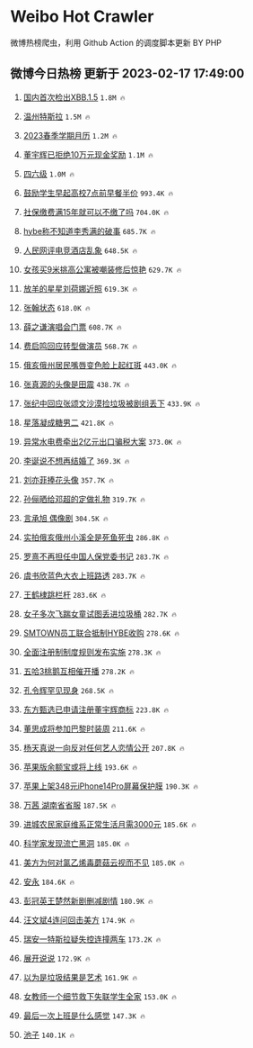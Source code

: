 # Weibo Hot Crawler 



微博热榜爬虫，利用 Github Action 的调度脚本更新 BY PHP 


## 微博今日热榜 更新于 2023-02-17 17:49:00 
1. [国内首次检出XBB.1.5](https://s.weibo.com/weibo?q=%23%E5%9B%BD%E5%86%85%E9%A6%96%E6%AC%A1%E6%A3%80%E5%87%BAXBB.1.5%23&t=31&band_rank=1&Refer=top) `1.8M 🔥` 

1. [温州特斯拉](https://s.weibo.com/weibo?q=%E6%B8%A9%E5%B7%9E%E7%89%B9%E6%96%AF%E6%8B%89&t=31&band_rank=2&Refer=top) `1.5M 🔥` 

1. [2023春季学期月历](https://s.weibo.com/weibo?q=%232023%E6%98%A5%E5%AD%A3%E5%AD%A6%E6%9C%9F%E6%9C%88%E5%8E%86%23&t=31&band_rank=3&Refer=top) `1.2M 🔥` 

1. [董宇辉已拒绝10万元现金奖励](https://s.weibo.com/weibo?q=%23%E8%91%A3%E5%AE%87%E8%BE%89%E5%B7%B2%E6%8B%92%E7%BB%9D10%E4%B8%87%E5%85%83%E7%8E%B0%E9%87%91%E5%A5%96%E5%8A%B1%23&t=31&band_rank=4&Refer=top) `1.1M 🔥` 

1. [四六级](https://s.weibo.com/weibo?q=%E5%9B%9B%E5%85%AD%E7%BA%A7&t=31&band_rank=5&Refer=top) `1.0M 🔥` 

1. [鼓励学生早起高校7点前早餐半价](https://s.weibo.com/weibo?q=%23%E9%BC%93%E5%8A%B1%E5%AD%A6%E7%94%9F%E6%97%A9%E8%B5%B7%E9%AB%98%E6%A0%A17%E7%82%B9%E5%89%8D%E6%97%A9%E9%A4%90%E5%8D%8A%E4%BB%B7%23&t=31&band_rank=6&Refer=top) `993.4K 🔥` 

1. [社保缴费满15年就可以不缴了吗](https://s.weibo.com/weibo?q=%23%E7%A4%BE%E4%BF%9D%E7%BC%B4%E8%B4%B9%E6%BB%A115%E5%B9%B4%E5%B0%B1%E5%8F%AF%E4%BB%A5%E4%B8%8D%E7%BC%B4%E4%BA%86%E5%90%97%23&t=31&band_rank=7&Refer=top) `704.0K 🔥` 

1. [hybe称不知道李秀满的破事](https://s.weibo.com/weibo?q=%23hybe%E7%A7%B0%E4%B8%8D%E7%9F%A5%E9%81%93%E6%9D%8E%E7%A7%80%E6%BB%A1%E7%9A%84%E7%A0%B4%E4%BA%8B%23&t=31&band_rank=8&Refer=top) `685.7K 🔥` 

1. [人民网评电竞酒店乱象](https://s.weibo.com/weibo?q=%23%E4%BA%BA%E6%B0%91%E7%BD%91%E8%AF%84%E7%94%B5%E7%AB%9E%E9%85%92%E5%BA%97%E4%B9%B1%E8%B1%A1%23&t=31&band_rank=9&Refer=top) `648.5K 🔥` 

1. [女孩买9米挑高公寓被嘲装修后惊艳](https://s.weibo.com/weibo?q=%23%E5%A5%B3%E5%AD%A9%E4%B9%B09%E7%B1%B3%E6%8C%91%E9%AB%98%E5%85%AC%E5%AF%93%E8%A2%AB%E5%98%B2%E8%A3%85%E4%BF%AE%E5%90%8E%E6%83%8A%E8%89%B3%23&t=31&band_rank=10&Refer=top) `629.7K 🔥` 

1. [放羊的星星刘荷娜近照](https://s.weibo.com/weibo?q=%23%E6%94%BE%E7%BE%8A%E7%9A%84%E6%98%9F%E6%98%9F%E5%88%98%E8%8D%B7%E5%A8%9C%E8%BF%91%E7%85%A7%23&t=31&band_rank=11&Refer=top) `619.3K 🔥` 

1. [张翰状态](https://s.weibo.com/weibo?q=%23%E5%BC%A0%E7%BF%B0%E7%8A%B6%E6%80%81%23&t=31&band_rank=12&Refer=top) `618.0K 🔥` 

1. [薛之谦演唱会门票](https://s.weibo.com/weibo?q=%E8%96%9B%E4%B9%8B%E8%B0%A6%E6%BC%94%E5%94%B1%E4%BC%9A%E9%97%A8%E7%A5%A8&t=31&band_rank=13&Refer=top) `608.7K 🔥` 

1. [费启鸣回应转型做演员](https://s.weibo.com/weibo?q=%23%E8%B4%B9%E5%90%AF%E9%B8%A3%E5%9B%9E%E5%BA%94%E8%BD%AC%E5%9E%8B%E5%81%9A%E6%BC%94%E5%91%98%23&t=31&band_rank=14&Refer=top) `568.7K 🔥` 

1. [俄亥俄州居民嘴唇变色脸上起红斑](https://s.weibo.com/weibo?q=%23%E4%BF%84%E4%BA%A5%E4%BF%84%E5%B7%9E%E5%B1%85%E6%B0%91%E5%98%B4%E5%94%87%E5%8F%98%E8%89%B2%E8%84%B8%E4%B8%8A%E8%B5%B7%E7%BA%A2%E6%96%91%23&t=31&band_rank=15&Refer=top) `443.0K 🔥` 

1. [张真源的头像是田震](https://s.weibo.com/weibo?q=%23%E5%BC%A0%E7%9C%9F%E6%BA%90%E7%9A%84%E5%A4%B4%E5%83%8F%E6%98%AF%E7%94%B0%E9%9C%87%23&t=31&band_rank=16&Refer=top) `438.7K 🔥` 

1. [张纪中回应张颂文沙漠捡垃圾被剧组丢下](https://s.weibo.com/weibo?q=%23%E5%BC%A0%E7%BA%AA%E4%B8%AD%E5%9B%9E%E5%BA%94%E5%BC%A0%E9%A2%82%E6%96%87%E6%B2%99%E6%BC%A0%E6%8D%A1%E5%9E%83%E5%9C%BE%E8%A2%AB%E5%89%A7%E7%BB%84%E4%B8%A2%E4%B8%8B%23&t=31&band_rank=17&Refer=top) `433.9K 🔥` 

1. [星落凝成糖男二](https://s.weibo.com/weibo?q=%23%E6%98%9F%E8%90%BD%E5%87%9D%E6%88%90%E7%B3%96%E7%94%B7%E4%BA%8C%23&t=31&band_rank=18&Refer=top) `421.8K 🔥` 

1. [异常水电费牵出2亿元出口骗税大案](https://s.weibo.com/weibo?q=%23%E5%BC%82%E5%B8%B8%E6%B0%B4%E7%94%B5%E8%B4%B9%E7%89%B5%E5%87%BA2%E4%BA%BF%E5%85%83%E5%87%BA%E5%8F%A3%E9%AA%97%E7%A8%8E%E5%A4%A7%E6%A1%88%23&t=31&band_rank=19&Refer=top) `373.0K 🔥` 

1. [李诞说不想再结婚了](https://s.weibo.com/weibo?q=%23%E6%9D%8E%E8%AF%9E%E8%AF%B4%E4%B8%8D%E6%83%B3%E5%86%8D%E7%BB%93%E5%A9%9A%E4%BA%86%23&t=31&band_rank=20&Refer=top) `369.3K 🔥` 

1. [刘亦菲捧花头像](https://s.weibo.com/weibo?q=%E5%88%98%E4%BA%A6%E8%8F%B2%E6%8D%A7%E8%8A%B1%E5%A4%B4%E5%83%8F&t=31&band_rank=21&Refer=top) `357.7K 🔥` 

1. [孙俪晒给邓超的定做礼物](https://s.weibo.com/weibo?q=%23%E5%AD%99%E4%BF%AA%E6%99%92%E7%BB%99%E9%82%93%E8%B6%85%E7%9A%84%E5%AE%9A%E5%81%9A%E7%A4%BC%E7%89%A9%23&t=31&band_rank=22&Refer=top) `319.7K 🔥` 

1. [言承旭 偶像剧](https://s.weibo.com/weibo?q=%E8%A8%80%E6%89%BF%E6%97%AD%20%E5%81%B6%E5%83%8F%E5%89%A7&t=31&band_rank=23&Refer=top) `304.5K 🔥` 

1. [实拍俄亥俄州小溪全是死鱼死虫](https://s.weibo.com/weibo?q=%23%E5%AE%9E%E6%8B%8D%E4%BF%84%E4%BA%A5%E4%BF%84%E5%B7%9E%E5%B0%8F%E6%BA%AA%E5%85%A8%E6%98%AF%E6%AD%BB%E9%B1%BC%E6%AD%BB%E8%99%AB%23&t=31&band_rank=24&Refer=top) `286.8K 🔥` 

1. [罗熹不再担任中国人保党委书记](https://s.weibo.com/weibo?q=%23%E7%BD%97%E7%86%B9%E4%B8%8D%E5%86%8D%E6%8B%85%E4%BB%BB%E4%B8%AD%E5%9B%BD%E4%BA%BA%E4%BF%9D%E5%85%9A%E5%A7%94%E4%B9%A6%E8%AE%B0%23&t=31&band_rank=25&Refer=top) `283.7K 🔥` 

1. [虞书欣蓝色大衣上班路透](https://s.weibo.com/weibo?q=%23%E8%99%9E%E4%B9%A6%E6%AC%A3%E8%93%9D%E8%89%B2%E5%A4%A7%E8%A1%A3%E4%B8%8A%E7%8F%AD%E8%B7%AF%E9%80%8F%23&t=31&band_rank=26&Refer=top) `283.7K 🔥` 

1. [王鹤棣跳栏杆](https://s.weibo.com/weibo?q=%23%E7%8E%8B%E9%B9%A4%E6%A3%A3%E8%B7%B3%E6%A0%8F%E6%9D%86%23&t=31&band_rank=27&Refer=top) `283.6K 🔥` 

1. [女子多次飞踹女童试图丢进垃圾桶](https://s.weibo.com/weibo?q=%23%E5%A5%B3%E5%AD%90%E5%A4%9A%E6%AC%A1%E9%A3%9E%E8%B8%B9%E5%A5%B3%E7%AB%A5%E8%AF%95%E5%9B%BE%E4%B8%A2%E8%BF%9B%E5%9E%83%E5%9C%BE%E6%A1%B6%23&t=31&band_rank=28&Refer=top) `282.7K 🔥` 

1. [SMTOWN员工联合抵制HYBE收购](https://s.weibo.com/weibo?q=%23SMTOWN%E5%91%98%E5%B7%A5%E8%81%94%E5%90%88%E6%8A%B5%E5%88%B6HYBE%E6%94%B6%E8%B4%AD%23&t=31&band_rank=29&Refer=top) `278.6K 🔥` 

1. [全面注册制制度规则发布实施](https://s.weibo.com/weibo?q=%23%E5%85%A8%E9%9D%A2%E6%B3%A8%E5%86%8C%E5%88%B6%E5%88%B6%E5%BA%A6%E8%A7%84%E5%88%99%E5%8F%91%E5%B8%83%E5%AE%9E%E6%96%BD%23&t=31&band_rank=30&Refer=top) `278.3K 🔥` 

1. [五哈3桃鹅互相催开播](https://s.weibo.com/weibo?q=%23%E4%BA%94%E5%93%883%E6%A1%83%E9%B9%85%E4%BA%92%E7%9B%B8%E5%82%AC%E5%BC%80%E6%92%AD%23&t=31&band_rank=31&Refer=top) `278.2K 🔥` 

1. [孔令辉罕见现身](https://s.weibo.com/weibo?q=%23%E5%AD%94%E4%BB%A4%E8%BE%89%E7%BD%95%E8%A7%81%E7%8E%B0%E8%BA%AB%23&t=31&band_rank=32&Refer=top) `268.5K 🔥` 

1. [东方甄选已申请注册董宇辉商标](https://s.weibo.com/weibo?q=%23%E4%B8%9C%E6%96%B9%E7%94%84%E9%80%89%E5%B7%B2%E7%94%B3%E8%AF%B7%E6%B3%A8%E5%86%8C%E8%91%A3%E5%AE%87%E8%BE%89%E5%95%86%E6%A0%87%23&t=31&band_rank=33&Refer=top) `223.8K 🔥` 

1. [董思成将参加巴黎时装周](https://s.weibo.com/weibo?q=%23%E8%91%A3%E6%80%9D%E6%88%90%E5%B0%86%E5%8F%82%E5%8A%A0%E5%B7%B4%E9%BB%8E%E6%97%B6%E8%A3%85%E5%91%A8%23&t=31&band_rank=34&Refer=top) `211.6K 🔥` 

1. [杨天真说一向反对任何艺人恋情公开](https://s.weibo.com/weibo?q=%23%E6%9D%A8%E5%A4%A9%E7%9C%9F%E8%AF%B4%E4%B8%80%E5%90%91%E5%8F%8D%E5%AF%B9%E4%BB%BB%E4%BD%95%E8%89%BA%E4%BA%BA%E6%81%8B%E6%83%85%E5%85%AC%E5%BC%80%23&t=31&band_rank=35&Refer=top) `207.8K 🔥` 

1. [苹果版余额宝或将上线](https://s.weibo.com/weibo?q=%23%E8%8B%B9%E6%9E%9C%E7%89%88%E4%BD%99%E9%A2%9D%E5%AE%9D%E6%88%96%E5%B0%86%E4%B8%8A%E7%BA%BF%23&t=31&band_rank=36&Refer=top) `193.6K 🔥` 

1. [苹果上架348元iPhone14Pro屏幕保护膜](https://s.weibo.com/weibo?q=%23%E8%8B%B9%E6%9E%9C%E4%B8%8A%E6%9E%B6348%E5%85%83iPhone14Pro%E5%B1%8F%E5%B9%95%E4%BF%9D%E6%8A%A4%E8%86%9C%23&t=31&band_rank=37&Refer=top) `190.3K 🔥` 

1. [万茜 湖南省省服](https://s.weibo.com/weibo?q=%E4%B8%87%E8%8C%9C%20%E6%B9%96%E5%8D%97%E7%9C%81%E7%9C%81%E6%9C%8D&t=31&band_rank=38&Refer=top) `187.5K 🔥` 

1. [进城农民家庭维系正常生活月需3000元](https://s.weibo.com/weibo?q=%23%E8%BF%9B%E5%9F%8E%E5%86%9C%E6%B0%91%E5%AE%B6%E5%BA%AD%E7%BB%B4%E7%B3%BB%E6%AD%A3%E5%B8%B8%E7%94%9F%E6%B4%BB%E6%9C%88%E9%9C%803000%E5%85%83%23&t=31&band_rank=39&Refer=top) `185.6K 🔥` 

1. [科学家发现流亡黑洞](https://s.weibo.com/weibo?q=%23%E7%A7%91%E5%AD%A6%E5%AE%B6%E5%8F%91%E7%8E%B0%E6%B5%81%E4%BA%A1%E9%BB%91%E6%B4%9E%23&t=31&band_rank=40&Refer=top) `185.0K 🔥` 

1. [美方为何对氯乙烯毒蘑菇云视而不见](https://s.weibo.com/weibo?q=%23%E7%BE%8E%E6%96%B9%E4%B8%BA%E4%BD%95%E5%AF%B9%E6%B0%AF%E4%B9%99%E7%83%AF%E6%AF%92%E8%98%91%E8%8F%87%E4%BA%91%E8%A7%86%E8%80%8C%E4%B8%8D%E8%A7%81%23&t=31&band_rank=41&Refer=top) `185.0K 🔥` 

1. [安永](https://s.weibo.com/weibo?q=%E5%AE%89%E6%B0%B8&t=31&band_rank=42&Refer=top) `184.6K 🔥` 

1. [彭冠英王楚然新剧删减剧情](https://s.weibo.com/weibo?q=%23%E5%BD%AD%E5%86%A0%E8%8B%B1%E7%8E%8B%E6%A5%9A%E7%84%B6%E6%96%B0%E5%89%A7%E5%88%A0%E5%87%8F%E5%89%A7%E6%83%85%23&t=31&band_rank=43&Refer=top) `180.9K 🔥` 

1. [汪文斌4连问回击美方](https://s.weibo.com/weibo?q=%23%E6%B1%AA%E6%96%87%E6%96%8C4%E8%BF%9E%E9%97%AE%E5%9B%9E%E5%87%BB%E7%BE%8E%E6%96%B9%23&t=31&band_rank=44&Refer=top) `174.9K 🔥` 

1. [瑞安一特斯拉疑失控连撞两车](https://s.weibo.com/weibo?q=%23%E7%91%9E%E5%AE%89%E4%B8%80%E7%89%B9%E6%96%AF%E6%8B%89%E7%96%91%E5%A4%B1%E6%8E%A7%E8%BF%9E%E6%92%9E%E4%B8%A4%E8%BD%A6%23&t=31&band_rank=45&Refer=top) `173.2K 🔥` 

1. [展开说说](https://s.weibo.com/weibo?q=%23%E5%B1%95%E5%BC%80%E8%AF%B4%E8%AF%B4%23&t=31&band_rank=46&Refer=top) `172.9K 🔥` 

1. [以为是垃圾结果是艺术](https://s.weibo.com/weibo?q=%23%E4%BB%A5%E4%B8%BA%E6%98%AF%E5%9E%83%E5%9C%BE%E7%BB%93%E6%9E%9C%E6%98%AF%E8%89%BA%E6%9C%AF%23&t=31&band_rank=47&Refer=top) `161.9K 🔥` 

1. [女教师一个细节救下失联学生全家](https://s.weibo.com/weibo?q=%23%E5%A5%B3%E6%95%99%E5%B8%88%E4%B8%80%E4%B8%AA%E7%BB%86%E8%8A%82%E6%95%91%E4%B8%8B%E5%A4%B1%E8%81%94%E5%AD%A6%E7%94%9F%E5%85%A8%E5%AE%B6%23&t=31&band_rank=48&Refer=top) `153.0K 🔥` 

1. [最后一次上班是什么感觉](https://s.weibo.com/weibo?q=%23%E6%9C%80%E5%90%8E%E4%B8%80%E6%AC%A1%E4%B8%8A%E7%8F%AD%E6%98%AF%E4%BB%80%E4%B9%88%E6%84%9F%E8%A7%89%23&t=31&band_rank=49&Refer=top) `147.3K 🔥` 

1. [池子](https://s.weibo.com/weibo?q=%E6%B1%A0%E5%AD%90&t=31&band_rank=50&Refer=top) `140.1K 🔥` 


